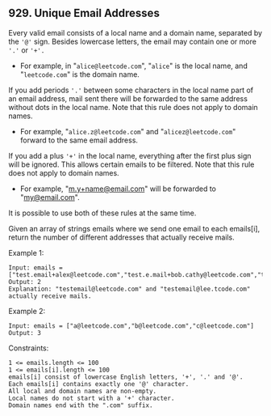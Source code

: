 ## 929. Unique Email Addresses

Every valid email consists of a local name and a domain name, separated by the `'@'` sign. Besides lowercase letters, the email may contain one or more `'.'` or `'+'.`

- For example, in "`alice@leetcode.com`", "`alice`" is the local name, and "`leetcode.com`" is the domain name.

If you add periods `'.'` between some characters in the local name part of an email address, mail sent there will be forwarded to the same address without dots in the local name. Note that this rule does not apply to domain names.

- For example, "`alice.z@leetcode.com`" and "`alicez@leetcode.com`" forward to the same email address.

If you add a plus `'+'` in the local name, everything after the first plus sign will be ignored. This allows certain emails to be filtered. Note that this rule does not apply to domain names.

- For example, "m.y+name@email.com" will be forwarded to "my@email.com".

It is possible to use both of these rules at the same time.

Given an array of strings emails where we send one email to each emails[i], return the number of different addresses that actually receive mails.

Example 1:

```
Input: emails = ["test.email+alex@leetcode.com","test.e.mail+bob.cathy@leetcode.com","testemail+david@lee.tcode.com"]
Output: 2
Explanation: "testemail@leetcode.com" and "testemail@lee.tcode.com" actually receive mails.
```

Example 2:

```
Input: emails = ["a@leetcode.com","b@leetcode.com","c@leetcode.com"]
Output: 3
```

Constraints:

```
1 <= emails.length <= 100
1 <= emails[i].length <= 100
emails[i] consist of lowercase English letters, '+', '.' and '@'.
Each emails[i] contains exactly one '@' character.
All local and domain names are non-empty.
Local names do not start with a '+' character.
Domain names end with the ".com" suffix.
```
